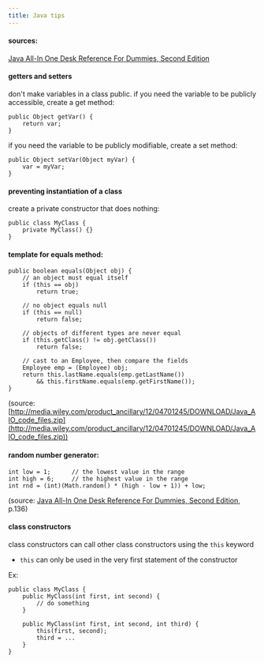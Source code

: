 ```yaml
---
title: Java tips
---
```


#### sources:

[Java All-In One Desk Reference For Dummies, Second Edition](http://www.amazon.com/gp/product/0470124512)

#### getters and setters

don't make variables in a class public. if you need the variable to be publicly accessible, create a get method:

```
public Object getVar() {
    return var;
}
```

if you need the variable to be publicly modifiable, create a set method:

```
public Object setVar(Object myVar) {
    var = myVar;
}
```

#### preventing instantiation of a class

create a private constructor that does nothing:

```
public class MyClass {
    private MyClass() {}
}
```

#### template for equals method:

```
public boolean equals(Object obj) {
    // an object must equal itself
    if (this == obj)
        return true;

    // no object equals null
    if (this == null)
        return false;

    // objects of different types are never equal
    if (this.getClass() != obj.getClass())
        return false;

    // cast to an Employee, then compare the fields
    Employee emp = (Employee) obj;
    return this.lastName.equals(emp.getLastName())
        && this.firstName.equals(emp.getFirstName());
}
```

(source: [http://media.wiley.com/product_ancillary/12/04701245/DOWNLOAD/Java_AIO_code_files.zip](http://media.wiley.com/product_ancillary/12/04701245/DOWNLOAD/Java_AIO_code_files.zip))

#### random number generator:

```
int low = 1;      // the lowest value in the range
int high = 6;     // the highest value in the range
int rnd = (int)(Math.random() * (high - low + 1)) + low;
```

(source: [Java All-In One Desk Reference For Dummies, Second Edition](http://www.amazon.com/gp/product/0470124512), p.136)

#### class constructors

class constructors can call other class constructors using the `this` keyword

- `this` can only be used in the very first statement of the constructor

Ex:

```
public class MyClass {
    public MyClass(int first, int second) {
        // do something
    }

    public MyClass(int first, int second, int third) {
        this(first, second);
        third = ...
    }
}
```
